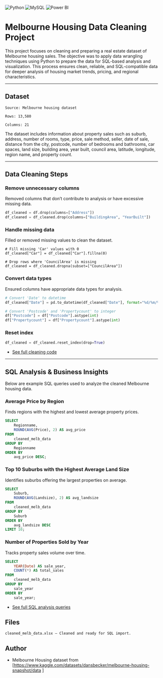 ![Python](https://img.shields.io/badge/Python-3776AB.svg?style=for-the-badge&logo=Python&logoColor=white)
![MySQL](https://img.shields.io/badge/mysql-%2300f.svg?style=for-the-badge&logo=mysql&logoColor=white)
![Power BI](https://img.shields.io/badge/power_bi-F2C811?style=for-the-badge&logo=powerbi&logoColor=black)

# Melbourne Housing Data Cleaning Project

This project focuses on cleaning and preparing a real estate dataset of Melbourne housing sales. The objective was to apply data wrangling techniques using Python to prepare the data for SQL-based analysis and visualization. This process ensures clean, reliable, and SQL-compatible data for deeper analysis of housing market trends, pricing, and regional characteristics.

---


## Dataset

    Source: Melbourne housing dataset

    Rows: 13,580

    Columns: 21

The dataset includes information about property sales such as suburb, address, number of rooms, type, price, sale method, seller, date of sale, distance from the city, postcode, number of bedrooms and bathrooms, car spaces, land size, building area, year built, council area, latitude, longitude, region name, and property count.


---

## Data Cleaning Steps

### Remove unnecessary columns

Removed columns that don’t contribute to analysis or have excessive missing data.
```python
df_cleaned = df.drop(columns=["Address"])
df_cleaned = df_cleaned.drop(columns=["BuildingArea", "YearBuilt"])
```

### Handle missing data
Filled or removed missing values to clean the dataset.
```pyhton
# Fill missing 'Car' values with 0
df_cleaned["Car"] = df_cleaned["Car"].fillna(0)

# Drop rows where 'CouncilArea' is missing
df_cleaned = df_cleaned.dropna(subset=["CouncilArea"])
```

### Convert data types
Ensured columns have appropriate data types for analysis.
```python
# Convert 'Date' to datetime
df_cleaned["Date"] = pd.to_datetime(df_cleaned["Date"], format="%d/%m/%Y")

# Convert 'Postcode' and 'Propertycount' to integer
df["Postcode"] = df["Postcode"].astype(int)
df["Propertycount"] = df["Propertycount"].astype(int)
```
### Reset index
```python
df_cleaned = df_cleaned.reset_index(drop=True)
```

- [See full cleaning code](https://github.com/kChe626/Melbourne-Housing-Project/blob/main/sql_melb_data.sql)
---

##  SQL Analysis & Business Insights
Below are example SQL queries used to analyze the cleaned Melbourne housing data.

### Average Price by Region
Finds regions with the highest and lowest average property prices.
```sql
SELECT 
    Regionname, 
    ROUND(AVG(Price), 2) AS avg_price
FROM 
    cleaned_melb_data
GROUP BY 
    Regionname
ORDER BY 
    avg_price DESC;
```

### Top 10 Suburbs with the Highest Average Land Size
Identifies suburbs offering the largest properties on average.
```sql
SELECT 
    Suburb, 
    ROUND(AVG(Landsize), 2) AS avg_landsize
FROM 
    cleaned_melb_data
GROUP BY 
    Suburb
ORDER BY 
    avg_landsize DESC
LIMIT 10;
```

### Number of Properties Sold by Year
Tracks property sales volume over time.
```sql
SELECT 
    YEAR(Date) AS sale_year, 
    COUNT(*) AS total_sales
FROM 
    cleaned_melb_data
GROUP BY 
    sale_year
ORDER BY 
    sale_year;
```
- [See full SQL analysis queries](https://github.com/kChe626/Melbourne-Housing-Project/blob/main/melb_sql_analysis.sql)



## Files

    cleaned_melb_data.xlsx — Cleaned and ready for SQL import.


## Author

- Melbourne Housing dataset from [https://www.kaggle.com/datasets/dansbecker/melbourne-housing-snapshot/data
]

